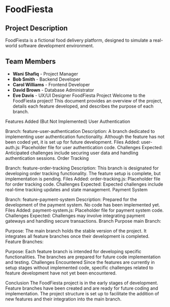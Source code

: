 # FoodFiesta

## Project Description
FoodFiesta is a fictional food delivery platform, designed to simulate a real-world software development environment.

## Team Members
- **Wani Shafiq** - Project Manager
- **Bob Smith** - Backend Developer
- **Carol Williams** - Frontend Developer
- **David Brown** - Database Administrator
- **Eve Davis** - UX/UI Designer
FoodFiesta Project
Welcome to the FoodFiesta project! This document provides an overview of the project, details each feature developed, and describes the purpose of each branch.

Features Added (But Not Implemented)
User Authentication

Branch: feature-user-authentication
Description: A branch dedicated to implementing user authentication functionality. Although the feature has not been coded yet, it is set up for future development.
Files Added:
user-auth.js: Placeholder file for user authentication code.
Challenges Expected:
Anticipated challenges include securing user data and handling authentication sessions.
Order Tracking

Branch: feature-order-tracking
Description: This branch is designated for developing order tracking functionality. The feature setup is complete, but implementation is pending.
Files Added:
order-tracking.js: Placeholder file for order tracking code.
Challenges Expected:
Expected challenges include real-time tracking updates and state management.
Payment System

Branch: feature-payment-system
Description: Prepared for the development of the payment system. No code has been implemented yet.
Files Added:
payment-system.js: Placeholder file for payment system code.
Challenges Expected:
Challenges may involve integrating payment gateways and handling secure transactions.
Branch Purpose
main Branch:

Purpose: The main branch holds the stable version of the project. It integrates all feature branches once their development is completed.
Feature Branches:

Purpose: Each feature branch is intended for developing specific functionalities. The branches are prepared for future code implementation and testing.
Challenges Encountered
Since the features are currently in setup stages without implemented code, specific challenges related to feature development have not yet been encountered.

Conclusion
The FoodFiesta project is in the early stages of development. Feature branches have been created and are ready for future coding and implementation. The project structure is set up to facilitate the addition of new features and their integration into the main branch.

